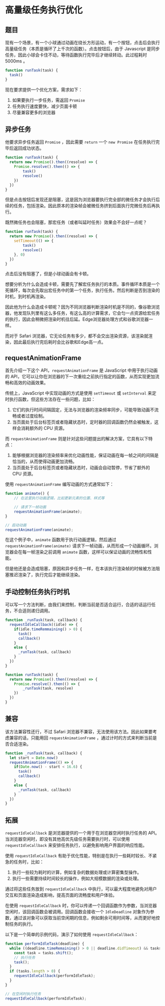 # 高量级任务执行优化

## 题目

现有一个场景，有一个小球通过动画在绕长方形运动，有一个按钮，点击后会执行高量级任务（本质是循环了上千次的函数）。点击按钮后，由于 Javascript 是同步任务，因此小球会卡住不动，等待函数执行完毕后才继续转动。此过程耗时 5000ms 。

```js
function runTask(task) {
  task()
}
```

现在要求提供一个优化方案，需求如下：

1. 如果要执行一步任务，需返回 `Promise` 
2. 任务执行速度要快，减少页面卡顿
3. 尽量兼容更多的浏览器

## 异步任务

他要求异步任务返回 `Promise` ，因此需要 `return` 一个 `new Promise` 在任务执行完毕后返回成功状态。

```js
function runTask(task) {
  return new Promise().then((resolve) => {
    Promise.resolve().then(() => {
  		task()
    	resolve()
    })
  })
}
```

但是点击按钮后发现还是阻塞，这是因为浏览器要执行完全部的微任务才会执行后续的任务，包括渲染。因此原本的渲染帧会被微任务挤到后面执行完微任务后再执行。

既然微任务也会阻塞，那宏任务（或者叫延时任务）效果会不会好一点呢？

```js
function runTask(task) {
  return new Promise().then((resolve) => {
    setTimeout(() => {
  		task()
    	resolve()
    }, 0)
  })
}
```

点击后没有阻塞了，但是小球动画会有卡顿。

想要分析为什么会造成卡顿，需要先了解宏任务执行的本质。事件循环本质是一个死循环，每次会先取出宏任务中的第一个任务，执行任务。然后判断是否到渲染的时机，到时机再渲染。

因此他为什么会造成卡顿呢？因为不同浏览器判断渲染时机是不同的，像谷歌浏览器，他发现队列里有这么多任务，有这么高的计算需求，它会匀一点资源给宏任务的执行，因此会稍微把渲染时机往后延。Edge浏览器处理方式和谷歌浏览器一样。

而对于 Safari 浏览器，它无论任务有多少，都不会交出渲染资源，该渲染就渲染，因此最后执行完后耗时会比谷歌和Edge高一点。

## requestAnimationFrame

首先介绍一下这个 API，`requestAnimationFrame` 是 JavaScript 中用于执行动画的 API，它可以让你在浏览器的下一次重绘之前执行指定的函数，从而实现更加流畅和高效的动画效果。

传统上，JavaScript 中实现动画的方式是使用 `setTimeout` 或 `setInterval` 来定时执行函数，但这些方法存在一些问题，比如：

1. 它们的执行时间间隔固定，无法与浏览器的渲染频率同步，可能导致动画不流畅或者过度绘制。
2. 当页面处于后台标签页或者隐藏状态时，定时器的回调函数仍然会被触发，这样会消耗额外的 CPU 资源。

而 `requestAnimationFrame` 则是针对这些问题提出的解决方案，它具有以下特点：

1. 能够根据浏览器的渲染频率来优化动画性能，保证动画在每一帧之间的间隔是恰当的，从而使得动画更加流畅。
2. 当页面处于后台标签页或者隐藏状态时，动画会自动暂停，节省了额外的 CPU 资源。

使用 `requestAnimationFrame` 编写动画的方式通常如下：

```javascript
function animate() {
    // 在这里执行动画逻辑，比如更新元素的位置、样式等

    // 请求下一帧动画
    requestAnimationFrame(animate);
}

// 启动动画
requestAnimationFrame(animate);
```

在这个例子中，`animate` 函数用于执行动画逻辑，然后通过 `requestAnimationFrame(animate)` 请求下一帧动画，从而形成一个动画循环。浏览器会在每一帧渲染之前调用 `animate` 函数，这样可以保证动画的流畅性和性能。

但是他还是会造成阻塞，原因和异步任务一样，在本该执行渲染帧的时候被方法阻塞推迟渲染了，执行完后才能继续渲染。

## 手动控制任务执行时机

可以写一个方法判断，由我们来控制，判断当前是否适合运行，合适的话运行任务，不合适则递归调用。

```js
function _runTask(task, callback) {
  requestIdleCallback((idle) => {
    if(idle.timeRemmaining() > 0) {
      task()
      callback()
    }
    else {
      _runTask(task, callback)
    }
  })
}

function runTask(task) {
  return new Promise().then((resolve) => {
    Promise.resolve().then(() => {
  		_runTask(task, resolve)
    })
  })
}
```

## 兼容

该方法兼容性还行，不过 Safari 浏览器不兼容，无法使用该方法。因此如果要考虑兼容的话，只能用回 `requestAnimationFrame` ，通过计时的方式来判断当前是否合适渲染。

```js
function _runTask(task, callback) {
  let start = Date.now()
  requestAnimationFrame(() => {
    if(Date.now() - start < 16.6) {
      task()
      callback()
    }
    else {
      _runTask(task, callback)
    }
  })
}
```

## 拓展

`requestIdleCallback` 是浏览器提供的一个用于在浏览器空闲时执行任务的 API。当浏览器空闲时，即没有其他高优先级任务需要执行时，可以使用 `requestIdleCallback` 来安排任务执行，以避免影响用户界面的响应性能。

使用 `requestIdleCallback` 有助于优化性能，特别是在执行一些耗时较长、不紧急的任务时，比如：

1. 执行一些较为耗时的计算，例如复杂的数据处理或计算密集型操作。
2. 执行一些需要持续时间较长的操作，例如大规模数据的渲染或处理。

通过将这些任务放到 `requestIdleCallback` 中执行，可以最大程度地避免对用户交互和页面渲染造成影响，提高页面的流畅度和用户体验。

在使用 `requestIdleCallback` 时，你可以传递一个回调函数作为参数，当浏览器空闲时，该回调函数会被调用。回调函数会接收一个 `IdleDeadline` 对象作为参数，通过该对象可以获取当前空闲期的信息，例如剩余可用时间等，从而更好地控制任务的执行。

以下是一个简单的示例代码，演示了如何使用 `requestIdleCallback`：

```js
function performIdleTask(deadline) {
  while ((deadline.timeRemaining() > 0 || deadline.didTimeout) && tasks.length > 0) {
    const task = tasks.shift();
    // 执行任务
    task();
  }
  if (tasks.length > 0) {
    requestIdleCallback(performIdleTask);
  }
}

// 在空闲时执行任务
requestIdleCallback(performIdleTask);
```